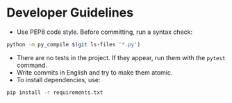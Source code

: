 # Developer Guidelines

- Use PEP8 code style. Before committing, run a syntax check:
```bash
python -m py_compile $(git ls-files '*.py')
```
- There are no tests in the project. If they appear, run them with the `pytest` command.
- Write commits in English and try to make them atomic.
- To install dependencies, use:
```bash
pip install -r requirements.txt
```